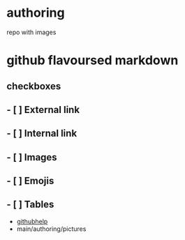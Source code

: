 # authoring
repo with images 
# github flavoursed markdown
## checkboxes
## - [ ] External link
## - [ ] Internal link
## - [ ] Images
## - [ ] Emojis
## - [ ] Tables
- [githubhelp](https://support.github.com/)
- main/authoring/pictures
